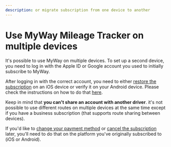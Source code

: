 ```yaml
---
description: or migrate subscription from one device to another
---
```


# Use MyWay Mileage Tracker on multiple devices

It's possible to use MyWay on multiple devices. To set up a second device, you need to log in with the Apple ID or Google account you used to initially subscribe to MyWay.

After logging in with the correct account, you need to either [restore the subscription](subscription-management/myway-mileage-tracker-does-not-recognize-my-subscription.md#ios-iphone-or-ipad) on an iOS device or verify it on your Android device. Please check the instructions on how to do that [here](subscription-management/myway-mileage-tracker-does-not-recognize-my-subscription.md).

Keep in mind that **you can't share an account with another driver**. it's not possible to use different routes on multiple devices at the same time except if you have a business subscription (that supports route sharing between devices).

If you'd like to [change your payment method](how-to-change-or-add-a-payment-method.md) or [cancel the subscription](how-to-cancel-your-myway-mileage-tracker-subscription.md) later, you'll need to do that on the platform you've originally subscribed to (iOS or Android).
